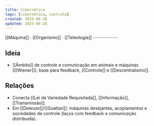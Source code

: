 ```yaml
---
title: Cibernética
tags: [cibernética, controle]
created: 2025-08-28
updated: 2025-08-28
---
```

[[Máquina]] · [[Organismo]] · [[Teleologia]] ····················


## Ideia

- [[Âmbito]] de controle e comunicação em animais e máquinas ([[Wiener]]); base para feedback, [[Controle]] e [[Descentralismo]].

## Relações

- Conecta [[Lei da Variedade Requisitada]], [[Informação]], [[Transmissão]].
- Em [[Deleuze]]/[[Guattari]]: máquinas desejantes, acoplamentos e sociedades de controle (laços com feedback e comunicação distribuída).
